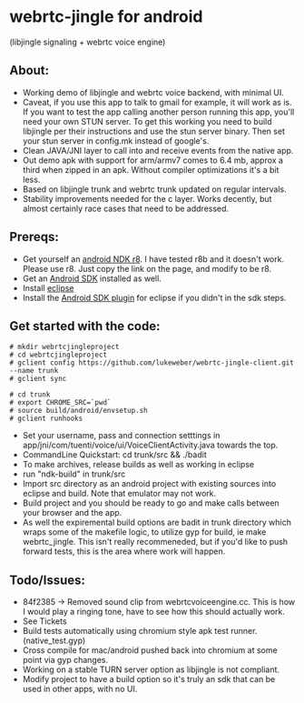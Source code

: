 webrtc-jingle for android 
=============
(libjingle signaling + webrtc voice engine)

About:
---------------------
* Working demo of libjingle and webrtc voice backend, with minimal UI. 
* Caveat, if you use this app to talk to gmail for example, it will work as is. If you want to test the app calling another person running this app, you'll need your own STUN server. To get this working you need to build libjingle per their instructions and use the stun server binary. Then set your stun server in config.mk instead of google's.
* Clean JAVA/JNI layer to call into and receive events from the native app.
* Out demo apk with support for arm/armv7 comes to 6.4 mb, approx a third when zipped in an apk. Without compiler optimizations it's a bit less.
* Based on libjingle trunk and webrtc trunk updated on regular intervals.
* Stability improvements needed for the c layer. Works decently, but almost certainly race cases that need to be addressed.

Prereqs:
---------------------
* Get yourself an [android NDK r8](http://developer.android.com/sdk/ndk/index.html). I have tested r8b and it doesn't work. Please use r8. Just copy the link on the page, and modify to be r8.
* Get an [Android SDK](http://developer.android.com/sdk/installing.html) installed as well.
* Install [eclipse](http://www.eclipse.org/downloads/)
* Install the [Android SDK plugin](http://developer.android.com/sdk/eclipse-adt.html) for eclipse if you didn't in the sdk steps.

Get started with the code:
----------------------
```
# mkdir webrtcjingleproject
# cd webrtcjingleproject
# gclient config https://github.com/lukeweber/webrtc-jingle-client.git --name trunk
# gclient sync

# cd trunk
# export CHROME_SRC=`pwd`
# source build/android/envsetup.sh
# gclient runhooks
```
* Set your username, pass and connection setttings in app/jni/com/tuenti/voice/ui/VoiceClientActivity.java towards the top.
* CommandLine Quickstart: cd trunk/src && ./badit
* To make archives, release builds as well as working in eclipse
* run "ndk-build" in trunk/src
* Import src directory as an android project with existing sources into eclipse and build. Note that emulator may not work. 
* Build project and you should be ready to go and make calls between your browser and the app.
* As well the expiremental build options are badit in trunk directory which wraps some of the makefile logic, to utilize gyp for build, ie make webrtc_jingle. This isn't really recommeneded, but if you'd like to push forward tests, this is the area where work will happen.

Todo/Issues:
--------------------------
* 84f2385 -> Removed sound clip from webrtcvoiceengine.cc. This is how I would play a ringing tone, have to see how this should actually work.
* See Tickets
* Build tests automatically using chromium style apk test runner. (native_test.gyp)
 * Cross compile for mac/android pushed back into chromium at some point via gyp changes.
* Working on a stable TURN server option as libjingle is not compliant. 
* Modify project to have a build option so it's truly an sdk that can be used in other apps, with no UI.